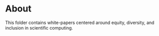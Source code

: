 # About

This folder contains white-papers centered around equity, diversity, and inclusion in scientific computing.
